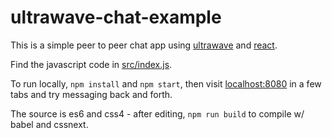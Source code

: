 # ultrawave-chat-example

This is a simple peer to peer chat app using [ultrawave](//github.com/charlieschwabcher/ultrawave)
and [react](//github.com/facebook/react).

Find the javascript code in [src/index.js](src/index.js).

To run locally, `npm install` and `npm start`, then visit [localhost:8080](http://localhost:8080/) in a few tabs and try messaging back and forth.

The source is es6 and css4 - after editing, `npm run build` to compile w/ babel and cssnext.
